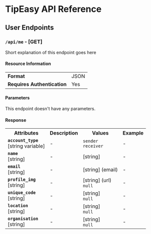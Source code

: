 # TipEasy API Reference

## User Endpoints

### `/api/me` - [GET]

Short explanation of this endpoint goes here

#### Resource Information

<table>
  <tr>
    <td><b>Format</b></td>
    <td>JSON</td>
  </tr>
  <tr>
    <td><b>Requires Authentication</b></td>
    <td>Yes</td>
  </tr>
</table>

#### Parameters

This endpoint doesn't have any parameters.

#### Response

<table>
  <tr>
    <th><b>Attributes</b></th>
    <th><b>Description</b></th>
    <th><b>Values</b></th>
    <th><b>Example</b></th>
  </tr>
  <tr>
    <td><code><b>account_type</b></code><br>[string variable]</td>
    <td>-</td>
    <td><code>sender</code><br><code>receiver</code></td>
    <td>-</td>
  </tr>
  <tr>
    <td><code><b>name</b></code><br>[string]</td>
    <td>-</td>
    <td>[string]</td>
    <td>-</td>
  </tr>
  <tr>
    <td><code><b>email</b></code><br>[string]</td>
    <td>-</td>
    <td>[string] (email)</td>
    <td>-</td>
  </tr>
  <tr>
    <td><code><b>profile_img</b></code><br>[string]</td>
    <td>-</td>
    <td>[string] (url)<br><code>null</code></td>
    <td>-</td>
  </tr>
  <tr>
    <td><code><b>unique_code</b></code><br>[string]</td>
    <td>-</td>
    <td>[string]<br><code>null</code></td>
    <td>-</td>
  </tr>
  <tr>
    <td><code><b>location</b></code><br>[string]</td>
    <td>-</td>
    <td>[string]<br><code>null</code></td>
    <td>-</td>
  </tr>
  <tr>
    <td><code><b>organisation</b></code><br>[string]</td>
    <td>-</td>
    <td>[string]<br><code>null</code></td>
    <td>-</td>
  </tr>
</table>